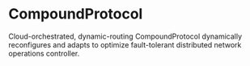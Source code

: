# CompoundProtocol
Cloud-orchestrated, dynamic-routing CompoundProtocol dynamically reconfigures and adapts to optimize fault-tolerant distributed network operations controller.
